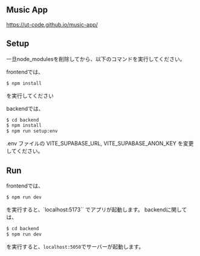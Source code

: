 ## Music App

https://ut-code.github.io/music-app/

## Setup

一旦node_modulesを削除してから、以下のコマンドを実行してください。

frontendでは、

```bash
$ npm install
```

を実行してください

backendでは、

```bash
$ cd backend
$ npm install
$ npm run setup:env
```

.env ファイルの VITE_SUPABASE_URL, VITE_SUPABASE_ANON_KEY を変更してください。

## Run

frontendでは、

```bash
$ npm run dev
```

を実行すると、`localhost:5173`` でアプリが起動します。
backendに関しては、

```bash
$ cd backend
$ npm run dev
```

を実行すると、`localhost:5050`でサーバーが起動します。
